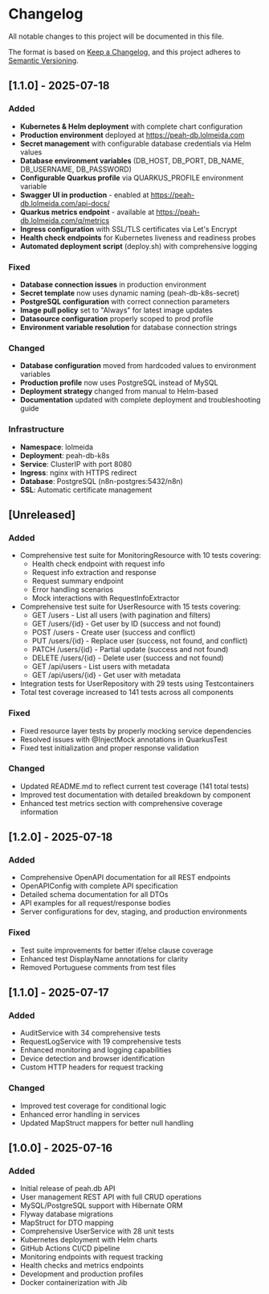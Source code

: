 # Changelog

All notable changes to this project will be documented in this file.

The format is based on [Keep a Changelog](https://keepachangelog.com/en/1.0.0/),
and this project adheres to [Semantic Versioning](https://semver.org/spec/v2.0.0.html).

## [1.1.0] - 2025-07-18

### Added
- **Kubernetes & Helm deployment** with complete chart configuration
- **Production environment** deployed at https://peah-db.lolmeida.com
- **Secret management** with configurable database credentials via Helm values
- **Database environment variables** (DB_HOST, DB_PORT, DB_NAME, DB_USERNAME, DB_PASSWORD)
- **Configurable Quarkus profile** via QUARKUS_PROFILE environment variable
- **Swagger UI in production** - enabled at https://peah-db.lolmeida.com/api-docs/
- **Quarkus metrics endpoint** - available at https://peah-db.lolmeida.com/q/metrics
- **Ingress configuration** with SSL/TLS certificates via Let's Encrypt
- **Health check endpoints** for Kubernetes liveness and readiness probes
- **Automated deployment script** (deploy.sh) with comprehensive logging

### Fixed
- **Database connection issues** in production environment
- **Secret template** now uses dynamic naming (peah-db-k8s-secret)
- **PostgreSQL configuration** with correct connection parameters
- **Image pull policy** set to "Always" for latest image updates
- **Datasource configuration** properly scoped to prod profile
- **Environment variable resolution** for database connection strings

### Changed
- **Database configuration** moved from hardcoded values to environment variables
- **Production profile** now uses PostgreSQL instead of MySQL
- **Deployment strategy** changed from manual to Helm-based
- **Documentation** updated with complete deployment and troubleshooting guide

### Infrastructure
- **Namespace**: lolmeida
- **Deployment**: peah-db-k8s
- **Service**: ClusterIP with port 8080
- **Ingress**: nginx with HTTPS redirect
- **Database**: PostgreSQL (n8n-postgres:5432/n8n)
- **SSL**: Automatic certificate management

## [Unreleased]

### Added
- Comprehensive test suite for MonitoringResource with 10 tests covering:
  - Health check endpoint with request info
  - Request info extraction and response
  - Request summary endpoint
  - Error handling scenarios
  - Mock interactions with RequestInfoExtractor
- Comprehensive test suite for UserResource with 15 tests covering:
  - GET /users - List all users (with pagination and filters)
  - GET /users/{id} - Get user by ID (success and not found)
  - POST /users - Create user (success and conflict)
  - PUT /users/{id} - Replace user (success, not found, and conflict)
  - PATCH /users/{id} - Partial update (success and not found)
  - DELETE /users/{id} - Delete user (success and not found)
  - GET /api/users - List users with metadata
  - GET /api/users/{id} - Get user with metadata
- Integration tests for UserRepository with 29 tests using Testcontainers
- Total test coverage increased to 141 tests across all components

### Fixed
- Fixed resource layer tests by properly mocking service dependencies
- Resolved issues with @InjectMock annotations in QuarkusTest
- Fixed test initialization and proper response validation

### Changed
- Updated README.md to reflect current test coverage (141 total tests)
- Improved test documentation with detailed breakdown by component
- Enhanced test metrics section with comprehensive coverage information

## [1.2.0] - 2025-07-18

### Added
- Comprehensive OpenAPI documentation for all REST endpoints
- OpenAPIConfig with complete API specification
- Detailed schema documentation for all DTOs
- API examples for all request/response bodies
- Server configurations for dev, staging, and production environments

### Fixed
- Test suite improvements for better if/else clause coverage
- Enhanced test DisplayName annotations for clarity
- Removed Portuguese comments from test files

## [1.1.0] - 2025-07-17

### Added
- AuditService with 34 comprehensive tests
- RequestLogService with 19 comprehensive tests
- Enhanced monitoring and logging capabilities
- Device detection and browser identification
- Custom HTTP headers for request tracking

### Changed
- Improved test coverage for conditional logic
- Enhanced error handling in services
- Updated MapStruct mappers for better null handling

## [1.0.0] - 2025-07-16

### Added
- Initial release of peah.db API
- User management REST API with full CRUD operations
- MySQL/PostgreSQL support with Hibernate ORM
- Flyway database migrations
- MapStruct for DTO mapping
- Comprehensive UserService with 28 unit tests
- Kubernetes deployment with Helm charts
- GitHub Actions CI/CD pipeline
- Monitoring endpoints with request tracking
- Health checks and metrics endpoints
- Development and production profiles
- Docker containerization with Jib